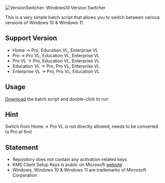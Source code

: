 ![VersionSwitcher: Windows10 Version Switcher](https://raw.githubusercontent.com/TerryHuangHD/Windows10-VersionSwitcher/master/Logo.jpg)

This is a very simple batch script that allows you to switch between various versions of Windows 10 & Windows 11

## Support Version

* Home -> Pro, Education VL, Enterprise VL
* Pro -> Pro VL, Education VL, Enterprise VL
* Pro VL -> Pro, Education VL, Enterprise VL
* Education VL -> Pro, Pro VL, Enterprise VL
* Enterprise VL -> Pro, Pro VL, Education VL

## Usage

[Download](https://github.com/TerryHuangHD/Windows-10-Version-Switcher/releases) the batch script and double-click to run

## Hint

Swtich from Home -> Pro VL is not directly allowed, needs to be converted to Pro at first

## Statement
* Repository does not contain any activation-related keys
* KMS Client Setup Keys is public on Microsoft [website](https://docs.microsoft.com/en-us/previous-versions/windows/it-pro/windows-server-2012-R2-and-2012/jj612867(v=ws.11))
* Windows, Windows 10 & Windows 11 are trademarks of Microsoft Corporation
